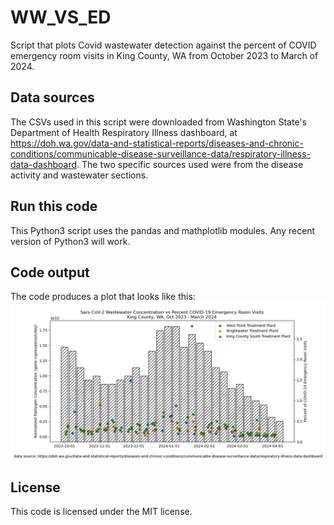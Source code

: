 # WW_VS_ED
Script that plots Covid wastewater detection against the percent of COVID emergency room visits in King County, WA from October 2023 to March of 2024.

## Data sources
The CSVs used in this script were downloaded from Washington State's Department of Health Respiratory Illness dashboard, at https://doh.wa.gov/data-and-statistical-reports/diseases-and-chronic-conditions/communicable-disease-surveillance-data/respiratory-illness-data-dashboard. The two specific sources used were from the disease activity and wastewater sections.

## Run this code
This Python3 script uses the pandas and mathplotlib modules. Any recent version of Python3 will work.

## Code output
The code produces a plot that looks like this: ![image of a scatter + bar plot](ww_vs_ed.png "Image of program output")

## License
This code is licensed under the MIT license.
